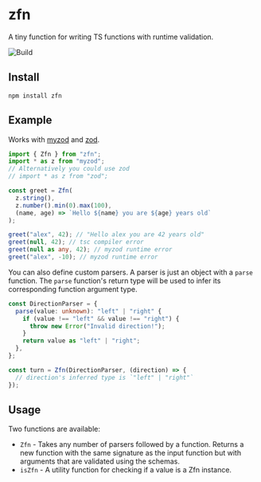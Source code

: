 # zfn

A tiny function for writing TS functions with runtime validation.

![Build](https://github.com/jmeyers91/zfn/actions/workflows/ci.yml/badge.svg)

## Install

```
npm install zfn
```

## Example

Works with [myzod](https://www.npmjs.com/package/myzod) and [zod](https://www.npmjs.com/package/zod).

```ts
import { Zfn } from "zfn";
import * as z from "myzod";
// Alternatively you could use zod
// import * as z from "zod";

const greet = Zfn(
  z.string(),
  z.number().min(0).max(100),
  (name, age) => `Hello ${name} you are ${age} years old`
);

greet("alex", 42); // "Hello alex you are 42 years old"
greet(null, 42); // tsc compiler error
greet(null as any, 42); // myzod runtime error
greet("alex", -10); // myzod runtime error
```

You can also define custom parsers. A parser is just an object with a `parse` function. The `parse` function's return type will be used to infer its corresponding function argument type.

```ts
const DirectionParser = {
  parse(value: unknown): "left" | "right" {
    if (value !== "left" && value !== "right") {
      throw new Error("Invalid direction!");
    }
    return value as "left" | "right";
  },
};

const turn = Zfn(DirectionParser, (direction) => {
  // direction's inferred type is `"left" | "right"`
});
```

## Usage

Two functions are available:

- `Zfn` - Takes any number of parsers followed by a function. Returns a new function with the same signature as the input function but with arguments that are validated using the schemas.
- `isZfn` - A utility function for checking if a value is a Zfn instance.
